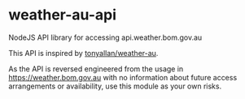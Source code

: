 # weather-au-api
NodeJS API library for accessing api.weather.bom.gov.au

This API is inspired by [tonyallan/weather-au](https://github.com/tonyallan/weather-au).

As the API is reversed engineered from the usage in https://weather.bom.gov.au with no information about future access arrangements or availability, use this module as your own risks.
